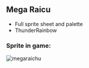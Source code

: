 ## Mega Raicu
- Full sprite sheet and palette
- ThunderRainbow

### Sprite in game:
![megaraichu](https://github.com/Pawkkie/Team-Aquas-Asset-Repo/assets/75729017/6de2b563-2939-46a5-8840-168c78bf5c2c)
